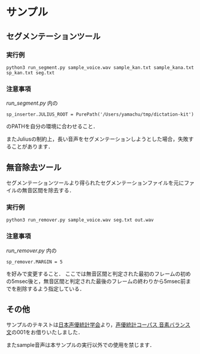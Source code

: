 # サンプル

## セグメンテーションツール

### 実行例

`python3 run_segment.py sample_voice.wav sample_kan.txt sample_kana.txt sp_kan.txt seg.txt`

### 注意事項

_run_segment.py_ 内の
```
sp_inserter.JULIUS_ROOT = PurePath('/Users/yamachu/tmp/dictation-kit')
```
のPATHを自分の環境に合わせること．

またJuliusの制約上，長い音声をセグメンテーションしようとした場合，失敗することがあります．


## 無音除去ツール

セグメンテーションツールより得られたセグメンテーションファイルを元にファイルの無音区間を除去する．

### 実行例

`python3 run_remover.py sample_voice.wav seg.txt out.wav`

### 注意事項

_run_remover.py_ 内の
```
sp_remover.MARGIN = 5
```
を好みで変更すること．
ここでは無音区間と判定された最初のフレームの初めの5msec後と，無音区間と判定された最後のフレームの終わりから5msec前までを削除するよう指定している．

## その他

サンプルのテキストは[日本声優統計学会](http://voice-statistics.github.io/)より，[声優統計コーパス 音素バランス文](https://github.com/voice-statistics/voice-statistics.github.com/blob/master/assets/doc/balance_sentences.txt)の001をお借りいたしました．

またsample音声は本サンプルの実行以外での使用を禁じます．

